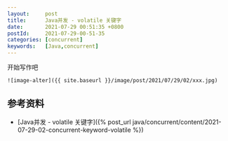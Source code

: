 ```yaml
---
layout:     post
title:      Java并发 - volatile 关键字
date:       2021-07-29 00:51:35 +0800
postId:     2021-07-29-00-51-35
categories: [concurrent]
keywords:   [Java,concurrent]
---
```


开始写作吧
```
![image-alter]({{ site.baseurl }}/image/post/2021/07/29/02/xxx.jpg)
```

## 参考资料

* [Java并发 - volatile 关键字]({% post_url java/concurrent/content/2021-07-29-02-concurrent-keyword-volatile %})
